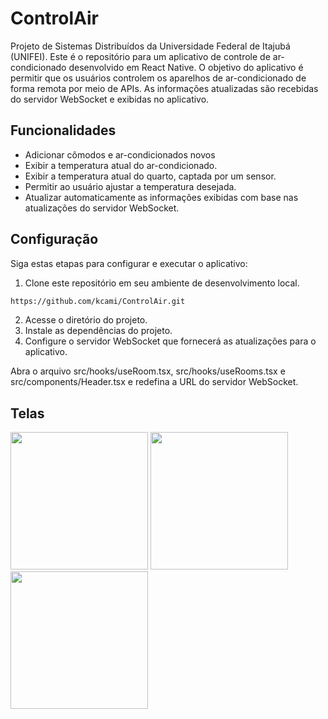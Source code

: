 # ControlAir

Projeto de Sistemas Distribuídos da Universidade Federal de Itajubá (UNIFEI). Este é o repositório para um aplicativo de controle de ar-condicionado desenvolvido em React Native. O objetivo do aplicativo é permitir que os usuários controlem os aparelhos de ar-condicionado de forma remota por meio de APIs. As informações atualizadas são recebidas do servidor WebSocket e exibidas no aplicativo.

## Funcionalidades
- Adicionar cômodos e ar-condicionados novos
- Exibir a temperatura atual do ar-condicionado.
- Exibir a temperatura atual do quarto, captada por um sensor.
- Permitir ao usuário ajustar a temperatura desejada.
- Atualizar automaticamente as informações exibidas com base nas atualizações do servidor WebSocket.

## Configuração
Siga estas etapas para configurar e executar o aplicativo:

1) Clone este repositório em seu ambiente de desenvolvimento local.
```sh
https://github.com/kcami/ControlAir.git
```
2) Acesse o diretório do projeto.
3) Instale as dependências do projeto.
4) Configure o servidor WebSocket que fornecerá as atualizações para o aplicativo.

Abra o arquivo src/hooks/useRoom.tsx, src/hooks/useRooms.tsx e src/components/Header.tsx e redefina a URL do servidor WebSocket.

## Telas

<image width="220" src="https://github.com/kcami/ControlAir/assets/50055369/301bf54d-1a54-4d68-9de6-42e435b5786e"></image>
<image width="220" src="https://github.com/kcami/ControlAir/assets/50055369/8fea27cc-33e5-4fab-9b16-f3f67bed4bff"></image>
<image width="220" src="https://github.com/kcami/ControlAir/assets/50055369/57ca48a5-854c-4715-967c-7a84dd07ae48"></image>

